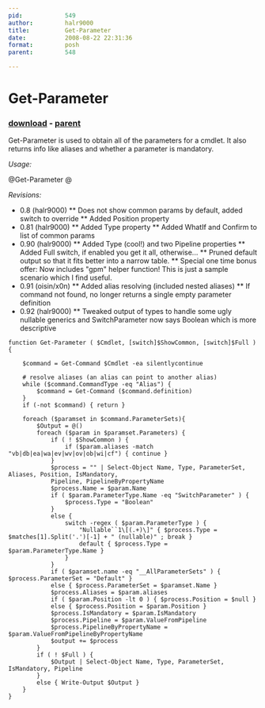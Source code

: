 ```yaml
---
pid:            549
author:         halr9000
title:          Get-Parameter
date:           2008-08-22 22:31:36
format:         posh
parent:         548

---
```


# Get-Parameter

### [download](//scripts/549.ps1) - [parent](//scripts/548.md)

Get-Parameter is used to obtain all of the parameters for a cmdlet.  It also returns info like aliases and whether a parameter is mandatory.

*Usage:*

@Get-Parameter <Cmdlet Name>@

*Revisions:*

* 0.8 (halr9000)
** Does not show common params by default, added switch to override
** Added Position property
* 0.81 (halr9000)
** Added Type property
** Added WhatIf and Confirm to list of common params
* 0.90 (halr9000)
** Added Type (cool!) and two Pipeline properties
** Added Full switch, if enabled you get it all, otherwise...
** Pruned default output so that it fits better into a narrow table.
** Special one time bonus offer: Now includes "gpm" helper function!  This is just a sample scenario which I find useful.
* 0.91 (oisin/x0n)
** Added alias resolving (included nested aliases)
** If command not found, no longer returns a single empty parameter definition
* 0.92 (halr9000)
** Tweaked output of types to handle some ugly nullable generics and SwitchParameter now says Boolean which is more descriptive

```posh
function Get-Parameter ( $Cmdlet, [switch]$ShowCommon, [switch]$Full ) {

	$command = Get-Command $Cmdlet -ea silentlycontinue 

	# resolve aliases (an alias can point to another alias)
	while ($command.CommandType -eq "Alias") {
		$command = Get-Command ($command.definition)
	}
	if (-not $command) { return }

	foreach ($paramset in $command.ParameterSets){
		$Output = @()
		foreach ($param in $paramset.Parameters) {
			if ( ! $ShowCommon ) {
				if ($param.aliases -match "vb|db|ea|wa|ev|wv|ov|ob|wi|cf") { continue }
			}
			$process = "" | Select-Object Name, Type, ParameterSet, Aliases, Position, IsMandatory,
			Pipeline, PipelineByPropertyName
			$process.Name = $param.Name
			if ( $param.ParameterType.Name -eq "SwitchParameter" ) {
				$process.Type = "Boolean"
			}
			else {
				switch -regex ( $param.ParameterType ) {
					"Nullable``1\[(.+)\]" { $process.Type = $matches[1].Split('.')[-1] + " (nullable)" ; break }
					default { $process.Type = $param.ParameterType.Name }
				}
			}
			if ( $paramset.name -eq "__AllParameterSets" ) { $process.ParameterSet = "Default" }
			else { $process.ParameterSet = $paramset.Name }
			$process.Aliases = $param.aliases
			if ( $param.Position -lt 0 ) { $process.Position = $null }
			else { $process.Position = $param.Position }
			$process.IsMandatory = $param.IsMandatory
			$process.Pipeline = $param.ValueFromPipeline
			$process.PipelineByPropertyName = $param.ValueFromPipelineByPropertyName
			$output += $process
		}
		if ( ! $Full ) { 
			$Output | Select-Object Name, Type, ParameterSet, IsMandatory, Pipeline
		}
		else { Write-Output $Output }
	}
}
```
